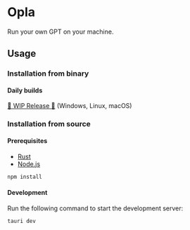 # Opla
Run your own GPT on your machine.

## Usage
### Installation from binary
#### Daily builds
[🚧 WIP Release 🚧](https://github.com/Opla/opla/releases/tag/untagged-d61159cc56b960e35e80) (Windows, Linux, macOS)


### Installation from source
#### Prerequisites
- [Rust](https://www.rust-lang.org/tools/install)
- [Node.js](https://nodejs.org/en/download/)
```bash
npm install
```

#### Development
Run the following command to start the development server:
```bash
tauri dev
```